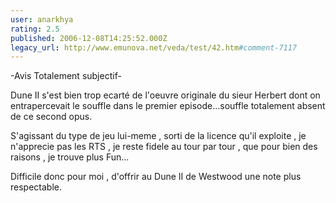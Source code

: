 ```yaml
---
user: anarkhya
rating: 2.5
published: 2006-12-08T14:25:52.000Z
legacy_url: http://www.emunova.net/veda/test/42.htm#comment-7117
---
```

-Avis Totalement subjectif- 

Dune II s'est bien trop ecarté de l'oeuvre originale du sieur Herbert dont on entrapercevait le souffle dans le premier episode...souffle totalement absent de ce second opus.

S'agissant du type de jeu lui-meme , sorti de la licence qu'il exploite , je n'apprecie pas les RTS , je reste fidele au tour par tour , que pour bien des raisons , je trouve plus Fun...

Difficile donc pour moi , d'offrir au Dune II de Westwood une note plus respectable.